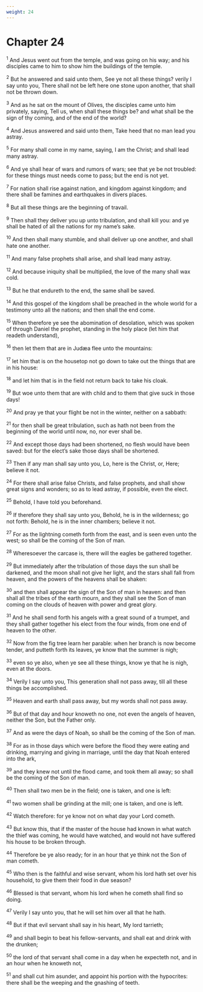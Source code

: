 ```yaml
---
weight: 24
---
```


# Chapter 24

<sup>1</sup> And Jesus went out from the temple, and was going on his way; and his disciples came to him to show him the buildings of the temple. 

<sup>2</sup> But he answered and said unto them, See ye not all these things? verily I say unto you, There shall not be left here one stone upon another, that shall not be thrown down. 

<sup>3</sup> And as he sat on the mount of Olives, the disciples came unto him privately, saying, Tell us, when shall these things be? and what shall be the sign of thy coming, and of the end of the world? 

<sup>4</sup> And Jesus answered and said unto them, Take heed that no man lead you astray. 

<sup>5</sup> For many shall come in my name, saying, I am the Christ; and shall lead many astray. 

<sup>6</sup> And ye shall hear of wars and rumors of wars; see that ye be not troubled: for these things must needs come to pass; but the end is not yet. 

<sup>7</sup> For nation shall rise against nation, and kingdom against kingdom; and there shall be famines and earthquakes in divers places. 

<sup>8</sup> But all these things are the beginning of travail. 

<sup>9</sup> Then shall they deliver you up unto tribulation, and shall kill you: and ye shall be hated of all the nations for my name’s sake. 

<sup>10</sup> And then shall many stumble, and shall deliver up one another, and shall hate one another. 

<sup>11</sup> And many false prophets shall arise, and shall lead many astray. 

<sup>12</sup> And because iniquity shall be multiplied, the love of the many shall wax cold. 

<sup>13</sup> But he that endureth to the end, the same shall be saved. 

<sup>14</sup> And this gospel of the kingdom shall be preached in the whole world for a testimony unto all the nations; and then shall the end come. 

<sup>15</sup> When therefore ye see the abomination of desolation, which was spoken of through Daniel the prophet, standing in the holy place (let him that readeth understand), 

<sup>16</sup> then let them that are in Judæa flee unto the mountains: 

<sup>17</sup> let him that is on the housetop not go down to take out the things that are in his house: 

<sup>18</sup> and let him that is in the field not return back to take his cloak. 

<sup>19</sup> But woe unto them that are with child and to them that give suck in those days! 

<sup>20</sup> And pray ye that your flight be not in the winter, neither on a sabbath: 

<sup>21</sup> for then shall be great tribulation, such as hath not been from the beginning of the world until now, no, nor ever shall be. 

<sup>22</sup> And except those days had been shortened, no flesh would have been saved: but for the elect’s sake those days shall be shortened. 

<sup>23</sup> Then if any man shall say unto you, Lo, here is the Christ, or, Here; believe it not. 

<sup>24</sup> For there shall arise false Christs, and false prophets, and shall show great signs and wonders; so as to lead astray, if possible, even the elect. 

<sup>25</sup> Behold, I have told you beforehand. 

<sup>26</sup> If therefore they shall say unto you, Behold, he is in the wilderness; go not forth: Behold, he is in the inner chambers; believe it not. 

<sup>27</sup> For as the lightning cometh forth from the east, and is seen even unto the west; so shall be the coming of the Son of man. 

<sup>28</sup> Wheresoever the carcase is, there will the eagles be gathered together. 

<sup>29</sup> But immediately after the tribulation of those days the sun shall be darkened, and the moon shall not give her light, and the stars shall fall from heaven, and the powers of the heavens shall be shaken: 

<sup>30</sup> and then shall appear the sign of the Son of man in heaven: and then shall all the tribes of the earth mourn, and they shall see the Son of man coming on the clouds of heaven with power and great glory. 

<sup>31</sup> And he shall send forth his angels with a great sound of a trumpet, and they shall gather together his elect from the four winds, from one end of heaven to the other. 

<sup>32</sup> Now from the fig tree learn her parable: when her branch is now become tender, and putteth forth its leaves, ye know that the summer is nigh; 

<sup>33</sup> even so ye also, when ye see all these things, know ye that he is nigh, even at the doors. 

<sup>34</sup> Verily I say unto you, This generation shall not pass away, till all these things be accomplished. 

<sup>35</sup> Heaven and earth shall pass away, but my words shall not pass away. 

<sup>36</sup> But of that day and hour knoweth no one, not even the angels of heaven, neither the Son, but the Father only. 

<sup>37</sup> And as were the days of Noah, so shall be the coming of the Son of man. 

<sup>38</sup> For as in those days which were before the flood they were eating and drinking, marrying and giving in marriage, until the day that Noah entered into the ark, 

<sup>39</sup> and they knew not until the flood came, and took them all away; so shall be the coming of the Son of man. 

<sup>40</sup> Then shall two men be in the field; one is taken, and one is left: 

<sup>41</sup> two women shall be grinding at the mill; one is taken, and one is left. 

<sup>42</sup> Watch therefore: for ye know not on what day your Lord cometh. 

<sup>43</sup> But know this, that if the master of the house had known in what watch the thief was coming, he would have watched, and would not have suffered his house to be broken through. 

<sup>44</sup> Therefore be ye also ready; for in an hour that ye think not the Son of man cometh. 

<sup>45</sup> Who then is the faithful and wise servant, whom his lord hath set over his household, to give them their food in due season? 

<sup>46</sup> Blessed is that servant, whom his lord when he cometh shall find so doing. 

<sup>47</sup> Verily I say unto you, that he will set him over all that he hath. 

<sup>48</sup> But if that evil servant shall say in his heart, My lord tarrieth; 

<sup>49</sup> and shall begin to beat his fellow-servants, and shall eat and drink with the drunken; 

<sup>50</sup> the lord of that servant shall come in a day when he expecteth not, and in an hour when he knoweth not, 

<sup>51</sup> and shall cut him asunder, and appoint his portion with the hypocrites: there shall be the weeping and the gnashing of teeth. 


